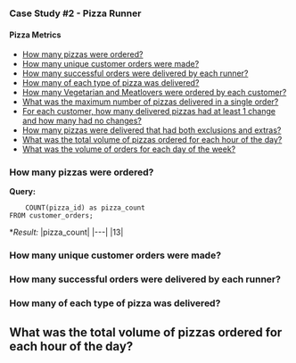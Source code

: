 ### Case Study #2 - Pizza Runner
#### Pizza Metrics

- [How many pizzas were ordered?](###How-many-pizzas-were-ordered?)
- [How many unique customer orders were made?](###How-many-unique-customer-orders-were-made?)
- [How many successful orders were delivered by each runner?](###How-many-successful-orders-were-delivered-by-each-runner?)
- [How many of each type of pizza was delivered?](###How-many-of-each-type-of-pizza-was-delivered?)
- [How many Vegetarian and Meatlovers were ordered by each customer?](###How-many-Vegetarian-and-Meatlovers-were-ordered-by-each-customer?)
- [What was the maximum number of pizzas delivered in a single order?](###What-was-the-maximum-number-of-pizzas-delivered-in-a-single-order?)
- [For each customer, how many delivered pizzas had at least 1 change and how many had no changes?](###For-each-customer,-how-many-delivered-pizzas-had-at-least-1-change-and-how-many-had-no-changes?)
- [How many pizzas were delivered that had both exclusions and extras?](###How-many-pizzas-were-delivered-that-had-both-exclusions-and-extras?)
- [What was the total volume of pizzas ordered for each hour of the day?](###What-was-the-total-volume-of-pizzas-ordered-for-each-hour-of-the-day?)
- [What was the volume of orders for each day of the week?](###What-was-the-total-volume-of-pizzas-ordered-for-each-hour-of-the-day?)


### How many pizzas were ordered?
**Query:**
```sqlSELECT 
	COUNT(pizza_id) as pizza_count
FROM customer_orders;
```
**Result:*
|pizza_count|
|---|
|13|

### How many unique customer orders were made?

### How many successful orders were delivered by each runner?

### How many of each type of pizza was delivered?


















## What was the total volume of pizzas ordered for each hour of the day?



